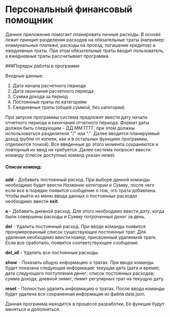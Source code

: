 # Персональный финансовый помощник
Данное приложение помогает планировать личные расходы. В основе лежит
принцип разделения расходов на обязательные траты (например: коммунальные платежи,
расходы на проезд, погашение кредитов) и ежедневные траты. При этом 
обязательные траты вводит пользователь, а ежедневные траты рассчитывает программа.

###Порядок работы в программе

Входные данные:
1. Дата начала расчетного периода
2. Дата окончания расчетного периода
3. Сумма дохода за период
4. Постоянные траты по категориям
5. Ежедневные траты (общей суммой, без категории)

При запуске программы система предложит ввести дату начала отчетного периода и окончания отчетного периода.
Формат даты должен быть следующим - ДД ММ ГГГГ, при этом должны использоваться разделители "/" или ".".
Далее вводится планируемый доход (рубли от копеек, как и в остальных функциях программы, отделяются точкой).
Все введенные до этого момента сохраняются и повторный их ввод не требуется.
Далее система попросит ввести команду (список доступных команд указан ниже).
##### Список команд:
**add** - Добавить постоянный расход. При выборе данной команды необходимо будет 
ввести *Название категории* и *Сумму*, после чего если все в порядке появится сообщение 
о том, что трата добавлена. Чтобы выйти из меню ввода данных о постоянных расходах
необходимо ввести **exit**.

**a** - Добавить дневной расход. Для этого необходимо ввести *дату*, когда были совершены расходы
и *Сумму потраченных денег* за день.

**del** - Удалить постоянный расход. При вводе команды появится пронумерованный список существующих 
постоянных трат. Для удаления необходимо ввести номер, присвоенный удаляемой трате. Если 
все сработало, появится соответствующее сообщение.

**del_all** - Удалить все постоянные расходы.

**show** - Показать общую информацию о тратах. При вводе команды будет показана 
следующая информация: текущая дата (дата и время); дата следующего поступления денег;
список постоянных расходов; сумма дохода; дневной лимит; лимит регулярных трат на текущую дату.

**reset** - Полностью удалить информацию о тратах. После ввода команды будет удалена вся сохраненная информация
из файла data.json.

Данная программа находится в процессе разработки. Ее функции будут меняться и дополняться.